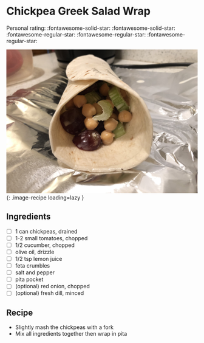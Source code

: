 <!-- Do not modify sections with "AUTO-*". They are updated by make.py -->

# Chickpea Greek Salad Wrap

<!-- rating=2; (User can specify rating on scale of 1-5) -->
<!-- AUTO-UserRating -->
Personal rating: :fontawesome-solid-star: :fontawesome-solid-star: :fontawesome-regular-star: :fontawesome-regular-star: :fontawesome-regular-star:
<!-- /AUTO-UserRating -->

<!-- name_image=chickpea_greek_salad_wrap.jpeg; (User can specify image name if multiple exist) -->
<!-- AUTO-Image -->
![chickpea_greek_salad_wrap.jpeg](./chickpea_greek_salad_wrap.jpeg){: .image-recipe loading=lazy }
<!-- /AUTO-Image -->

## Ingredients

* [ ] 1 can chickpeas, drained
* [ ] 1-2 small tomatoes, chopped
* [ ] 1/2 cucumber, chopped
* [ ] olive oil, drizzle
* [ ] 1/2 tsp lemon juice
* [ ] feta crumbles
* [ ] salt and pepper
* [ ] pita pocket
* [ ] (optional) red onion, chopped
* [ ] (optional) fresh dill, minced

## Recipe

* Slightly mash the chickpeas with a fork
* Mix all ingredients together then wrap in pita
